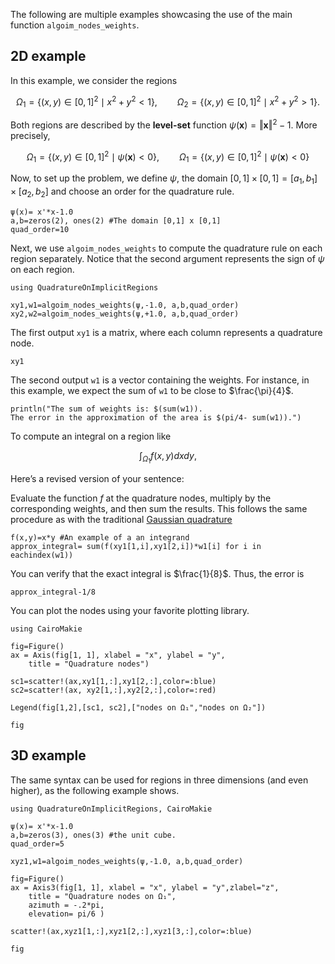


The following are multiple examples showcasing the use of the main function `algoim_nodes_weights`. 



## 2D example

In this example, we consider the regions

$$\Omega_1=\{(x,y)\in [0,1]^2\mid  x^2+y^2<1\},\qquad 
\Omega_2=\{ (x,y)\in [0,1]^2\mid  x^2+y^2>1\}.$$

Both regions are described by the __level-set__ function $\psi(\mathbf{x})=\Vert \mathbf{x}\Vert^2-1$. More precisely, 

$$\Omega_1=\{(x,y)\in [0,1]^2 \mid \psi(\mathbf{x})<0\},\qquad \Omega_1=\{(x,y)\in [0,1]^2 \mid \psi(\mathbf{x})<0\}$$

Now, to set up the problem, we define $\psi$, the domain $[0,1]\times [0,1]=[a_1,b_1]\times [a_2,b_2]$ and choose an order for the quadrature rule. 

```@example simple
ψ(x)= x'*x-1.0 
a,b=zeros(2), ones(2) #The domain [0,1] x [0,1]
quad_order=10
```

Next, we use `algoim_nodes_weights` to compute the quadrature rule on each region separately. Notice that the second argument represents the sign of $\psi$ on each region. 

```@example simple
using QuadratureOnImplicitRegions

xy1,w1=algoim_nodes_weights(ψ,-1.0, a,b,quad_order)
xy2,w2=algoim_nodes_weights(ψ,+1.0, a,b,quad_order)

```
The first output `xy1` is a matrix, where each column represents a quadrature node. 


```@example simple
xy1
```

The second output `w1` is a vector containing the weights. For instance, in this example, we expect the sum of `w1` to be close to $\frac{\pi}{4}$. 

```@example simple
println("The sum of weights is: $(sum(w1)).
The error in the approximation of the area is $(pi/4- sum(w1)).")
```
To compute an integral on a region like 

$$\int_{\Omega_1} f(x,y) dxdy,$$ 

Here’s a revised version of your sentence:

Evaluate the function $f$ at the quadrature nodes, multiply by the corresponding weights, and then sum the results. This follows the same procedure as with the traditional [Gaussian quadrature](https://en.wikipedia.org/wiki/Gaussian_quadrature)

```@example simple
f(x,y)=x*y #An example of a an integrand 
approx_integral= sum(f(xy1[1,i],xy1[2,i])*w1[i] for i in eachindex(w1))
```
You can verify that the exact integral is $\frac{1}{8}$. Thus, the error is 

```@example simple
approx_integral-1/8
```


You can plot the nodes using your favorite plotting library. 

```@example simple
using CairoMakie

fig=Figure()
ax = Axis(fig[1, 1], xlabel = "x", ylabel = "y",
    title = "Quadrature nodes")

sc1=scatter!(ax,xy1[1,:],xy1[2,:],color=:blue)
sc2=scatter!(ax, xy2[1,:],xy2[2,:],color=:red)

Legend(fig[1,2],[sc1, sc2],["nodes on Ω₁","nodes on Ω₂"])

fig
```

## 3D example

The same syntax can be used for regions in three dimensions (and even higher), as the following example shows. 


```@example 3d_sphere
using QuadratureOnImplicitRegions, CairoMakie

ψ(x)= x'*x-1.0 
a,b=zeros(3), ones(3) #the unit cube. 
quad_order=5 

xyz1,w1=algoim_nodes_weights(ψ,-1.0, a,b,quad_order)

fig=Figure()
ax = Axis3(fig[1, 1], xlabel = "x", ylabel = "y",zlabel="z",
    title = "Quadrature nodes on Ω₁",
    azimuth = -.2*pi,
    elevation= pi/6 )

scatter!(ax,xyz1[1,:],xyz1[2,:],xyz1[3,:],color=:blue)

fig
```
